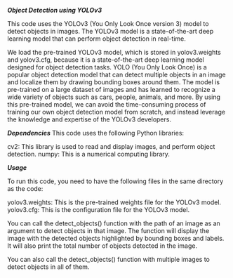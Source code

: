 _____Object Detection using YOLOv3_____

This code uses the YOLOv3 (You Only Look Once version 3) model to detect objects in images. The YOLOv3 model is a state-of-the-art deep learning model that can perform object detection in real-time.

We load the pre-trained YOLOv3 model, which is stored in yolov3.weights and yolov3.cfg, because it is a state-of-the-art deep learning model designed for object detection tasks. YOLO (You Only Look Once) is a popular object detection model that can detect multiple objects in an image and localize them by drawing bounding boxes around them. The model is pre-trained on a large dataset of images and has learned to recognize a wide variety of objects such as cars, people, animals, and more. By using this pre-trained model, we can avoid the time-consuming process of training our own object detection model from scratch, and instead leverage the knowledge and expertise of the YOLOv3 developers.


_____Dependencies_____
This code uses the following Python libraries:

cv2: This library is used to read and display images, and perform object detection.
numpy: This is a numerical computing library.


_____Usage_____

To run this code, you need to have the following files in the same directory as the code:

yolov3.weights: This is the pre-trained weights file for the YOLOv3 model.
yolov3.cfg: This is the configuration file for the YOLOv3 model.

You can call the detect_objects() function with the path of an image as an argument to detect objects in that image. The function will display the image with the detected objects highlighted by bounding boxes and labels. It will also print the total number of objects detected in the image.

You can also call the detect_objects() function with multiple images to detect objects in all of them.
